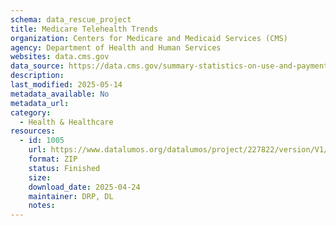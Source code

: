 ```yaml
---
schema: data_rescue_project 
title: Medicare Telehealth Trends
organization: Centers for Medicare and Medicaid Services (CMS)
agency: Department of Health and Human Services
websites: data.cms.gov
data_source: https://data.cms.gov/summary-statistics-on-use-and-payments/medicare-medicaid-service-type-reports/medicare-telehealth-trends
description: 
last_modified: 2025-05-14
metadata_available: No
metadata_url: 
category:
  - Health & Healthcare 
resources:
  - id: 1005
    url: https://www.datalumos.org/datalumos/project/227822/version/V1/view
    format: ZIP
    status: Finished
    size: 
    download_date: 2025-04-24
    maintainer: DRP, DL
    notes: 
---
```

